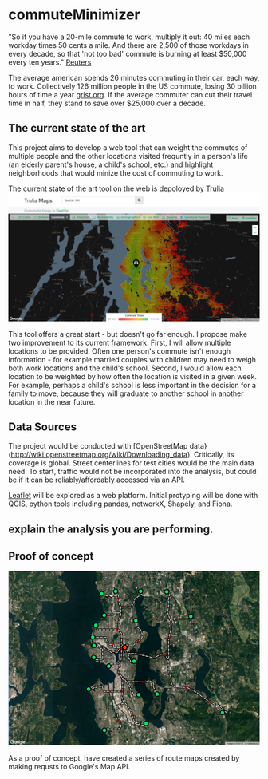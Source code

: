 # commuteMinimizer

"So if you have a 20-mile commute to work, multiply it out: 40 miles each workday times 50 cents a mile. And there are 2,500 of those workdays in every decade, so that 'not too bad' commute is burning at least $50,000 every ten years." [Reuters](http://www.reuters.com/article/us-usa-commute-costs-idUSKBN0E721M20140527)

The average american spends 26 minutes commuting in their car, each way, to work. Collectively 126 million people in the US commute, losing 30 billion hours of time a year [grist.org](http://grist.org/living/americans-spend-30-billion-hours-a-year-commuting-and-its-killing-them/). If the average commuter can cut their travel time in half, they stand to save over $25,000 over a decade.  

## The current state of the art

This project aims to develop a web tool that can weight the commutes of multiple people and the other locations visited frequntly in a person's life (an elderly parent's house, a child's school, etc.) and highlight neighborhoods that would minize the cost of commuting to work. 

The current state of the art tool on the web is depoloyed by [Trulia](https://www.trulia.com/local/seattle-wa/driving:1%7Ctransit:0%7Cposition:47.653594;-122.315186%7Ctime:60_commute)
![Figure1](https://github.com/BDHudson/commuteMinimizer/blob/master/images/Trulia_Example.png)

This tool offers a great start - but doesn't go far enough. I propose make two improvement to its current framework. First, I will allow multiple locations to be provided. Often one person's commute isn't enough information - for example married couples with children may need to weigh both work locations and the child's school. Second, I would allow each location to be weighted by how often the location is visited in a given week. For example, perhaps a child's school is less important in the decision for a family to move, because they will graduate to another school in another location in the near future. 

## Data Sources

The project would be conducted with [OpenStreetMap data}(http://wiki.openstreetmap.org/wiki/Downloading_data). Critically, its coverage is global. Street centerlines for test cities would be the main data need. To start, traffic would not be incorporated into the analysis, but could be if it can be reliably/affordably accessed via an API. 

[Leaflet](http://leafletjs.com/) will be explored as a web platform. Initial protyping will be done with QGIS, python tools including pandas, networkX, Shapely, and Fiona. 

## explain the analysis you are performing.

## Proof of concept 
![Figure2](https://github.com/BDHudson/commuteMinimizer/blob/master/images/GoogleAPI_routesImage.png)

As a proof of concept, have created a series of route maps created by making requsts to Google's Map API. 

